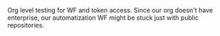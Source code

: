 Org level testing for WF and token access. Since our org doesn't have enterprise, our automatization WF might be stuck just with public repositories.
